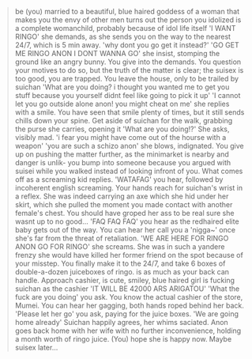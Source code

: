 >be (you)
>married to a beautiful, blue haired goddess of a woman that makes you the envy of other men
>turns out the person you idolized is a complete womanchild, probably because of idol life itself
>'I WANT RINGO' she demands, as she sends you on the way to the nearest 24/7, which is 5 min away.
>'why dont you go get it instead?'
>'GO GET ME RINGO ANON I DONT WANNA GO' she insist, stomping the ground like an angry bunny.
>You give into the demands. You question your motives to do so, but the truth of the matter is clear; the suisex is too good, you are trapped.
>You leave the house, only to be trailed by suichan
>'What are you doing? i thought you wanted me to get you stuff because you yourself didnt feel like going to pick it up'
>'I cannot let you go outside alone anon! you might cheat on me' she replies with a smile. You have seen that smile plenty of times, but it still sends chills down your spine.
>Get aside of suichan for the walk, grabbing the purse she carries, opening it
>'What are you doing!?' She asks, visibly mad.
>'i fear you might have come out of the hourse with a weapon'
>'you are such a schizo anon' she blows, indignated. You give up on pushing the matter further, as the minimarket is nearby and danger is unlik-
>you bump into someone because you argued with suisei while you walked instead of looking infront of you. What comes off as a screaming kid replies.
>'WATAFAG' you hear, followed by incoherent english screaming. Your hands reach for suichan's wrist in a reflex. She was indeed carrying an axe which she hid under her skirt, which she pulled the moment you made contact with another female's chest. You should have groped her ass to be real sure she wasnt up to no good...
>'FAQ FAQ FAQ' you hear as the redhaired elite baby gets out of the way. You can hear her call you a 'nigga~' once she's far from the threat of retaliation.
>'WE ARE HERE FOR RINGO ANON GO FOR RINGO' she screams. She was in such a yandere frenzy she would have killed her former friend on the spot because of your misstep. 
>You finally make it to the 24/7, and take 6 boxes of double-a-dozen juiceboxes of ringo. is as much as your back can handle.
>Approach cashier, is cute, smiley, blue haired girl
>is fucking suichan as the cashier
>'IT WILL BE 42000 ARS ARIGATOU'
>'What the fuck are you doing' you ask. You know the actual cashier of the store, Mumei. You can hear her gagging, both hands roped behind her back. 
>'Please let her go' you ask, paying for the juice boxes. 'We are going home already'
>Suichan happily agrees, her whims saciated.
>Anon goes back home with her wife with no further inconvenience, holding a month worth of ringo juice. (You) hope she is happy now. Maybe suisex later...